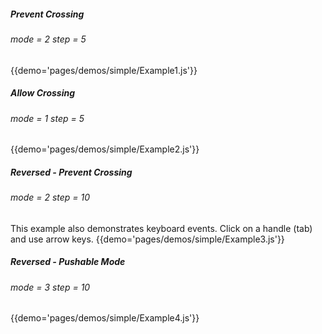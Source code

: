 ##### Prevent Crossing
###### mode = 2 step = 5 
{{demo='pages/demos/simple/Example1.js'}}

##### Allow Crossing
###### mode = 1 step = 5 
{{demo='pages/demos/simple/Example2.js'}}

##### Reversed - Prevent Crossing
###### mode = 2 step = 10
This example also demonstrates keyboard events. Click on a handle (tab) and use arrow keys.
{{demo='pages/demos/simple/Example3.js'}}

##### Reversed - Pushable Mode
###### mode = 3 step = 10 
{{demo='pages/demos/simple/Example4.js'}}